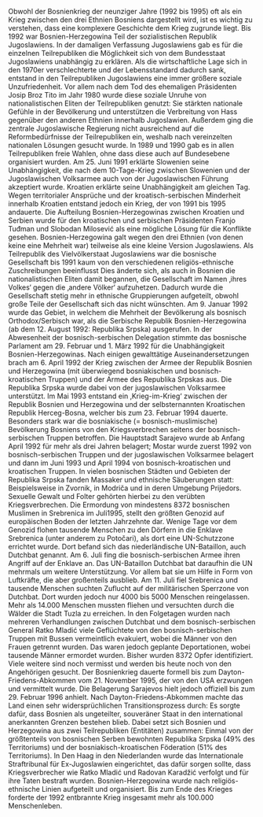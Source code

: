 Obwohl der Bosnienkrieg der neunziger Jahre (1992 bis 1995) oft als ein Krieg zwischen den drei Ethnien Bosniens dargestellt wird, ist es wichtig zu verstehen, dass eine komplexere Geschichte dem Krieg zugrunde liegt. 
Bis 1992 war Bosnien-Herzegowina Teil der sozialistischen Republik Jugoslawiens. In der damaligen Verfassung Jugoslawiens gab es für die einzelnen Teilrepubliken die Möglichkeit sich von dem Bundesstaat Jugoslawiens unabhängig zu erklären. Als die wirtschaftliche Lage sich in den 1970er verschlechterte und der Lebensstandard dadurch sank, entstand in den Teilrepubliken Jugoslawiens eine immer größere soziale Unzufriedenheit. Vor allem nach dem Tod des ehemaligen Präsidenten Josip Broz Tito im Jahr 1980 wurde diese soziale Unruhe von nationalistischen Eliten der Teilrepubliken genutzt: Sie stärkten nationale Gefühle in der Bevölkerung und unterstützen die Verbreitung von Hass gegenüber den anderen Ethnien innerhalb Jugoslawien. Außerdem ging die zentrale Jugoslawische Regierung nicht ausreichend auf die Reformbedürfnisse der Teilrepubliken ein, weshalb nach vereinzelten nationalen Lösungen gesucht wurde. 
In 1989 und 1990 gab es in allen Teilrepubliken freie Wahlen, ohne dass diese auch auf Bundesebene organisiert wurden. Am 25. Juni 1991 erklärte Slowenien seine Unabhängigkeit, die nach dem 10-Tage-Krieg zwischen Slowenien und der Jugoslawischen Volksarmee auch von der Jugoslawischen Führung akzeptiert wurde. Kroatien erklärte seine Unabhängigkeit am gleichen Tag.  Wegen territorialer Ansprüche und der kroatisch-serbischen Minderheit innerhalb Kroatien entstand jedoch ein Krieg, der von 1991 bis 1995 andauerte. Die Aufteilung Bosnien-Herzegowinas zwischen Kroatien und Serbien wurde für den kroatischen und serbischen Präsidenten Franjo Tuđman und Slobodan Milosević als eine mögliche Lösung für die Konflikte gesehen. 
Bosnien-Herzegowina galt wegen den drei Ethnien (von denen keine eine Mehrheit war) teilweise als eine kleine Version Jugoslawiens. Als Teilrepublik des Vielvölkerstaat Jugoslawiens war die bosnische Gesellschaft bis 1991 kaum von den verschiedenen religiös-ethnische Zuschreibungen beeinflusst Dies änderte sich, als auch in Bosnien die nationalistischen Eliten damit begannen, die Gesellschaft im Namen ‚ihres Volkes‘ gegen die ‚andere Völker‘ aufzuhetzen. Dadurch wurde die Gesellschaft stetig mehr in ethnische Gruppierungen aufgeteilt, obwohl große Teile der Gesellschaft sich das nicht wünschten. 
Am 9. Januar 1992 wurde das Gebiet, in welchem die Mehrheit der Bevölkerung als bosnisch Orthodox/Serbisch war, als die Serbische Republik Bosnien-Herzegowina (ab dem 12. August 1992: Republika Srpska) ausgerufen. In der Abwesenheit der bosnisch-serbischen Delegation stimmte das bosnische Parlament am 29. Februar und 1. März 1992 für die Unabhängigkeit Bosnien-Herzegowinas. 
Nach einigen gewalttätige Auseinandersetzungen brach am 6. April 1992 der Krieg zwischen der Armee der Republik Bosnien und Herzegowina (mit überwiegend bosniakischen und bosnisch-kroatischen Truppen) und der Armee des Republika Srpskas aus.  Die Republika Srpska wurde dabei von der jugoslawischen Volksarmee unterstützt. Im Mai 1993 entstand ein ‚Krieg-im-Krieg‘ zwischen der Republik Bosnien und Herzegowina und der selbsternannten Kroatischen Republik Herceg-Bosna, welcher bis zum 23. Februar 1994 dauerte. 
Besonders stark war die bosniakische (= bosnisch-muslimische) Bevölkerung Bosniens von den Kriegsverbrechen seitens der bosnisch-serbischen Truppen betroffen. Die Hauptstadt Sarajevo wurde ab Anfang April 1992 für mehr als drei Jahren belagert; Mostar wurde zuerst 1992 von bosnisch-serbischen Truppen und der jugoslawischen Volksarmee belagert und dann im Juni 1993 und April 1994 von bosnisch-kroatischen und kroatischen Truppen. In vielen bosnischen Städten und Gebieten der Republika Srpska fanden Massaker und ethnische Säuberungen statt:  Beispielsweise in Zvornik, in Modriča und in deren Umgebung Prijedors. Sexuelle Gewalt und Folter gehörten hierbei zu den verübten Kriegsverbrechen. 
Die Ermordung von mindestens 8372 bosnischen Muslimen in Srebrenica im Juli1995, stellt den größten Genozid auf europäischen Boden der letzten Jahrzehnte dar. 
Wenige Tage vor dem Genozid flohen tausende Menschen zu den Dörfern in die Enklave Srebrenica (unter anderem zu Potočari), als dort eine UN-Schutzzone errichtet wurde. Dort befand sich das niederländische UN-Bataillon, auch Dutchbat genannt. Am 6. Juli fing die bosnisch-serbischen Armee ihren Angriff auf der Enklave an.  Das UN-Bataillon Dutchbat bat daraufhin die UN mehrmals um weitere Unterstützung. Vor allem bat sie um Hilfe in Form von Luftkräfte, die aber großenteils ausblieb.
 Am 11. Juli fiel Srebrenica und tausende Menschen suchten Zuflucht auf der militärischen Sperrzone von Dutchbat. Dort wurden jedoch nur 4000 bis 5000 Menschen reingelassen. Mehr als 14.000 Menschen mussten fliehen und versuchten durch die Wälder die Stadt Tuzla zu erreichen.
In den Folgetagen wurden nach mehreren Verhandlungen zwischen Dutchbat und dem bosnisch-serbischen General Ratko Mladić viele Geflüchtete von den bosnisch-serbischen Truppen mit Bussen vermeintlich evakuiert, wobei die Männer von den Frauen getrennt wurden. Das waren jedoch geplante Deportationen, wobei tausende Männer ermordet wurden. Bisher wurden 8372 Opfer identifiziert. Viele weitere sind noch vermisst und werden bis heute noch von den Angehörigen gesucht.
Der Bosnienkrieg dauerte formell bis zum Dayton-Friedens-Abkommen vom 21. November 1995, der von den USA erzwungen und vermittelt wurde. Die Belagerung Sarajevos hielt jedoch offiziell bis zum 29. Februar 1996 anhielt. Nach Dayton-Friedens-Abkommen machte das Land einen sehr widersprüchlichen Transitionsprozess durch:  Es sorgte dafür, dass Bosnien als ungeteilter, souveräner Staat in den international anerkannten Grenzen bestehen blieb. Dabei setzt sich Bosnien und Herzegowina aus zwei Teilrepubliken (Entitäten) zusammen: Einmal von der größtenteils von bosnischen Serben bewohnten Republika Srpska (49% des Territoriums) und der bosniakisch-kroatischen Föderation (51% des Territoriums). 
In Den Haag in den Niederlanden wurde das Internationale Straftribunal für Ex-Jugoslawien eingerichtet, das dafür sorgen sollte, dass Kriegsverbrecher wie Ratko Mladić und Radovan Karadžić verfolgt und für ihre Taten bestraft wurden. Bosnien-Herzegowina wurde nach religiös-ethnische Linien aufgeteilt und organisiert. 
Bis zum Ende des Krieges forderte der 1992 entbrannte Krieg insgesamt mehr als 100.000 Menschenleben.
